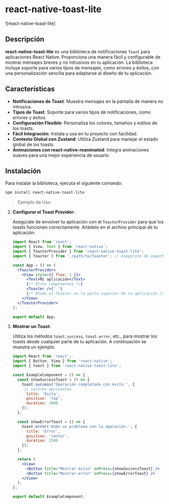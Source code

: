 # react-native-toast-lite

![react-native-toast-lite]

## Descripción

**react-native-toast-lite** es una biblioteca de notificaciones `Toast` para aplicaciones React Native. Proporciona una manera fácil y configurable de mostrar mensajes breves y no intrusivos en tu aplicación. La biblioteca incluye soporte para varios tipos de mensajes, como errores y éxitos, con una personalización sencilla para adaptarse al diseño de tu aplicación.

## Características

- **Notificaciones de Toast**: Muestra mensajes en la pantalla de manera no intrusiva.
- **Tipos de Toast**: Soporte para varios tipos de notificaciones, como errores y éxitos.
- **Configuración Flexible**: Personaliza los colores, tamaños y estilos de los toasts.
- **Fácil Integración**: Instala y usa en tu proyecto con facilidad.
- **Contexto Global con Zustand**: Utiliza Zustand para manejar el estado global de los toasts.
- **Animaciones con react-native-reanimated**: Integra animaciones suaves para una mejor experiencia de usuario.

## Instalación

Para instalar la biblioteca, ejecuta el siguiente comando:

```bash
npm install react-native-toast-lite
```

> Ejemplo de Uso

2. **Configurar el Toast Provider:**

   Asegúrate de envolver tu aplicación con el `ToasterProvider` para que los toasts funcionen correctamente. Añádelo en el archivo principal de tu aplicación:

   ```jsx
   import React from 'react';
   import { View, Text } from 'react-native';
   import { ToasterProvider } from 'react-native-toast-lite';
   import { Toaster } from './path/to/Toaster'; // Asegúrate de importar el componente Toaster

   const App = () => (
     <ToasterProvider>
       <View style={{ flex: 1 }}>
         <Text>Mi aplicación</Text>
         {/* Otros componentes */}
         <Toaster />{' '}
         {/* Añade el Toaster en la parte superior de tu aplicación */}
       </View>
     </ToasterProvider>
   );

   export default App;
   ```

3. **Mostrar un Toast:**

   Utiliza los métodos `toast.success`, `toast.error`, etc., para mostrar los toasts desde cualquier parte de tu aplicación. A continuación se muestra un ejemplo:

   ```jsx
   import React from 'react';
   import { Button, View } from 'react-native';
   import { toast } from 'react-native-toast-lite';

   const ExampleComponent = () => {
     const showSuccessToast = () => {
       toast.success('Operación completada con éxito.', {
        // valores opcionales
         title: 'Éxito', 
         position: 'top', 
         duration: 3000 
       });
     };

     const showErrorToast = () => {
       toast.error('Hubo un problema con la operación.', {
         title: 'Error',
         position: 'center',
         duration: 2500
       });
     };

     return (
       <View>
         <Button title="Mostrar éxito" onPress={showSuccessToast} />
         <Button title="Mostrar error" onPress={showErrorToast} />
       </View>
     );
   };

   export default ExampleComponent;
   ```
